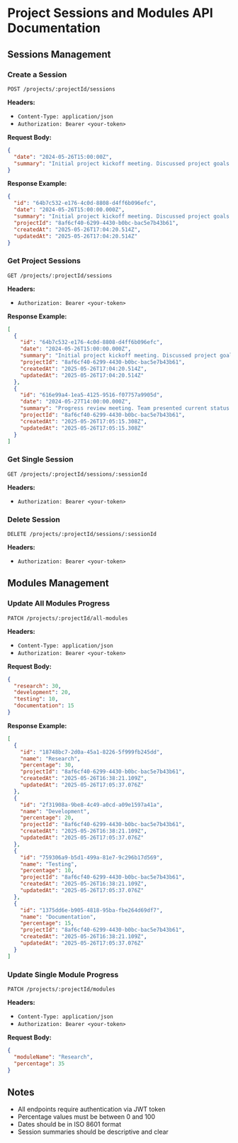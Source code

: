 # Project Sessions and Modules API Documentation

## Sessions Management

### Create a Session
```http
POST /projects/:projectId/sessions
```

**Headers:**
- `Content-Type: application/json`
- `Authorization: Bearer <your-token>`

**Request Body:**
```json
{
  "date": "2024-05-26T15:00:00Z",
  "summary": "Initial project kickoff meeting. Discussed project goals and timeline."
}
```

**Response Example:**
```json
{
  "id": "64b7c532-e176-4c0d-8808-d4ff6b096efc",
  "date": "2024-05-26T15:00:00.000Z",
  "summary": "Initial project kickoff meeting. Discussed project goals and timeline.",
  "projectId": "8af6cf40-6299-4430-b0bc-bac5e7b43b61",
  "createdAt": "2025-05-26T17:04:20.514Z",
  "updatedAt": "2025-05-26T17:04:20.514Z"
}
```

### Get Project Sessions
```http
GET /projects/:projectId/sessions
```

**Headers:**
- `Authorization: Bearer <your-token>`

**Response Example:**
```json
[
  {
    "id": "64b7c532-e176-4c0d-8808-d4ff6b096efc",
    "date": "2024-05-26T15:00:00.000Z",
    "summary": "Initial project kickoff meeting. Discussed project goals and timeline.",
    "projectId": "8af6cf40-6299-4430-b0bc-bac5e7b43b61",
    "createdAt": "2025-05-26T17:04:20.514Z",
    "updatedAt": "2025-05-26T17:04:20.514Z"
  },
  {
    "id": "616e99a4-1ea5-4125-9516-f07757a9905d",
    "date": "2024-05-27T14:00:00.000Z",
    "summary": "Progress review meeting. Team presented current status and discussed challenges.",
    "projectId": "8af6cf40-6299-4430-b0bc-bac5e7b43b61",
    "createdAt": "2025-05-26T17:05:15.308Z",
    "updatedAt": "2025-05-26T17:05:15.308Z"
  }
]
```

### Get Single Session
```http
GET /projects/:projectId/sessions/:sessionId
```

**Headers:**
- `Authorization: Bearer <your-token>`

### Delete Session
```http
DELETE /projects/:projectId/sessions/:sessionId
```

**Headers:**
- `Authorization: Bearer <your-token>`

## Modules Management

### Update All Modules Progress
```http
PATCH /projects/:projectId/all-modules
```

**Headers:**
- `Content-Type: application/json`
- `Authorization: Bearer <your-token>`

**Request Body:**
```json
{
  "research": 30,
  "development": 20,
  "testing": 10,
  "documentation": 15
}
```

**Response Example:**
```json
[
  {
    "id": "18748bc7-2d0a-45a1-8226-5f999fb245dd",
    "name": "Research",
    "percentage": 30,
    "projectId": "8af6cf40-6299-4430-b0bc-bac5e7b43b61",
    "createdAt": "2025-05-26T16:38:21.109Z",
    "updatedAt": "2025-05-26T17:05:37.076Z"
  },
  {
    "id": "2f31908a-9be8-4c49-a0cd-a09e1597a41a",
    "name": "Development",
    "percentage": 20,
    "projectId": "8af6cf40-6299-4430-b0bc-bac5e7b43b61",
    "createdAt": "2025-05-26T16:38:21.109Z",
    "updatedAt": "2025-05-26T17:05:37.076Z"
  },
  {
    "id": "759306a9-b5d1-499a-81e7-9c296b17d569",
    "name": "Testing",
    "percentage": 10,
    "projectId": "8af6cf40-6299-4430-b0bc-bac5e7b43b61",
    "createdAt": "2025-05-26T16:38:21.109Z",
    "updatedAt": "2025-05-26T17:05:37.076Z"
  },
  {
    "id": "1375dd6e-b905-4818-95ba-fbe264d69df7",
    "name": "Documentation",
    "percentage": 15,
    "projectId": "8af6cf40-6299-4430-b0bc-bac5e7b43b61",
    "createdAt": "2025-05-26T16:38:21.109Z",
    "updatedAt": "2025-05-26T17:05:37.076Z"
  }
]
```

### Update Single Module Progress
```http
PATCH /projects/:projectId/modules
```

**Headers:**
- `Content-Type: application/json`
- `Authorization: Bearer <your-token>`

**Request Body:**
```json
{
  "moduleName": "Research",
  "percentage": 35
}
```

## Notes
- All endpoints require authentication via JWT token
- Percentage values must be between 0 and 100
- Dates should be in ISO 8601 format
- Session summaries should be descriptive and clear 